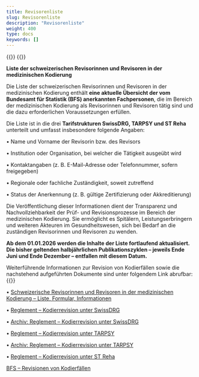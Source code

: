 ```yaml
---
title: Revisorenliste
slug: Revisorenliste
description: "Revisorenliste"
weight: 400
type: docs
keywords: []
---
```


{{<printButton>}}
{{<markdown>}}

**Liste der schweizerischen Revisorinnen und Revisoren in der medizinischen Kodierung**
  
Die Liste der schweizerischen Revisorinnen und Revisoren in der medizinischen Kodierung enthält **eine aktuelle Übersicht der vom Bundesamt für Statistik (BFS) anerkannten Fachpersonen**, die im Bereich der medizinischen Kodierung als Revisorinnen und Revisoren tätig sind und die dazu erforderlichen Voraussetzungen erfüllen.
  
Die Liste ist in die drei **Tarifstrukturen SwissDRG, TARPSY und ST Reha** unterteilt und umfasst insbesondere folgende Angaben:
  
  
•	Name und Vorname der Revisorin bzw. des Revisors
  
•	Institution oder Organisation, bei welcher die Tätigkeit ausgeübt wird
  
•	Kontaktangaben (z. B. E-Mail-Adresse oder Telefonnummer, sofern freigegeben)
  
•	Regionale oder fachliche Zuständigkeit, soweit zutreffend
  
•	Status der Anerkennung (z. B. gültige Zertifizierung oder Akkreditierung)
  
Die Veröffentlichung dieser Informationen dient der Transparenz und Nachvollziehbarkeit der Prüf- und Revisionsprozesse im Bereich der medizinischen Kodierung. Sie ermöglicht es Spitälern, Leistungserbringern und weiteren Akteuren im Gesundheitswesen, sich bei Bedarf an die zuständigen Revisorinnen und Revisoren zu wenden.
  
**Ab dem 01.01.2026 werden die Inhalte der Liste fortlaufend aktualisiert. Die bisher geltenden halbjährlichen Publikationszyklen – jeweils Ende Juni und Ende Dezember – entfallen mit diesem Datum.**
  
Weiterführende Informationen zur Revision von Kodierfällen sowie die nachstehend aufgeführten Dokumente sind unter folgendem Link abrufbar: 
{{</markdown>}}

  
•	<a href="https://www.bfs.admin.ch/bfs/de/home/statistiken/gesundheit/nomenklaturen/medkk/revisionen-kodierfaelle.html#schweizerische-revisorinnen-und-revisoren-in-der-medizinischen-kodierung-liste-formular-informationen">Schweizerische Revisorinnen und Revisoren in der medizinischen Kodierung – Liste, Formular, Informationen</a>
    
•	<a href="https://www.bfs.admin.ch/bfs/de/home/statistiken/gesundheit/nomenklaturen/medkk/revisionen-kodierfaelle.html#reglement-kodierrevision-unter-swissdrg">Reglement – Kodierrevision unter SwissDRG</a>
  
•	<a href="https://www.bfs.admin.ch/bfs/de/home/statistiken/gesundheit/nomenklaturen/medkk/revisionen-kodierfaelle.html#archiv-reglement-kodierrevision-unter-swissdrg">Archiv: Reglement – Kodierrevision unter SwissDRG</a>
  
•	<a href="https://www.bfs.admin.ch/bfs/de/home/statistiken/gesundheit/nomenklaturen/medkk/revisionen-kodierfaelle.html#reglement-kodierrevision-unter-tarpsy">Reglement – Kodierrevision unter TARPSY</a>

•	<a href="https://www.bfs.admin.ch/bfs/de/home/statistiken/gesundheit/nomenklaturen/medkk/revisionen-kodierfaelle.html#archiv-reglement-kodierrevision-unter-tarpsy">Archiv: Reglement – Kodierrevision unter TARPSY</a>

•	<a href="https://www.bfs.admin.ch/bfs/de/home/statistiken/gesundheit/nomenklaturen/medkk/revisionen-kodierfaelle.html#reglement-kodierrevision-unter-st-reha">Reglement – Kodierrevision unter ST Reha</a>
  
<a href="https://www.bfs.admin.ch/bfs/de/home/statistiken/gesundheit/nomenklaturen/medkk/revisionen-kodierfaelle.html">BFS – Revisionen von Kodierfällen</a>

